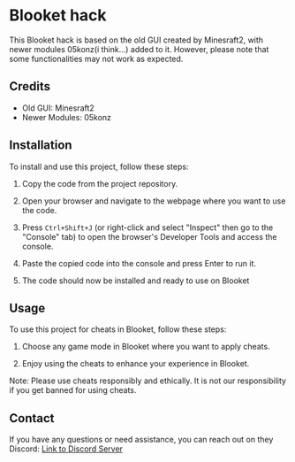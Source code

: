 # Blooket hack

This Blooket hack is based on the old GUI created by Minesraft2, with newer modules 05konz(i think...) added to it. However, please note that some functionalities may not work as expected.

## Credits

- Old GUI: Minesraft2
- Newer Modules: 05konz

## Installation

To install and use this project, follow these steps:

1. Copy the code from the project repository.

2. Open your browser and navigate to the webpage where you want to use the code.

3. Press `Ctrl+Shift+J` (or right-click and select "Inspect" then go to the "Console" tab) to open the browser's Developer Tools and access the console.

4. Paste the copied code into the console and press Enter to run it.

5. The code should now be installed and ready to use on Blooket


## Usage

To use this project for cheats in Blooket, follow these steps:

1. Choose any game mode in Blooket where you want to apply cheats.

2. Enjoy using the cheats to enhance your experience in Blooket.

Note: Please use cheats responsibly and ethically. It is not our responsibility if you get banned for using cheats.


## Contact

If you have any questions or need assistance, you can reach out on they  Discord: [Link to Discord Server](https://discord.com/invite/jHjGrrdXP6)
